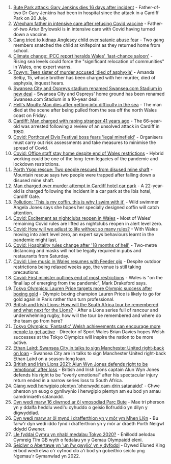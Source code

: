 1. [Bute Park attack: Gary Jenkins dies 16 days after incident](https://www.bbc.co.uk/news/uk-wales-58146759) - Father-of-two Dr Gary Jenkins had been in hospital since the attack in a Cardiff Park on 20 July.
2. [Wrexham father in intensive care after refusing Covid vaccine](https://www.bbc.co.uk/news/uk-wales-58150247) - Father-of-two Artur Brylowski is in intensive care with Covid having turned down a vaccine.
3. [Gang tried to kidnap Anglesey child over satanic abuse fear](https://www.bbc.co.uk/news/uk-wales-57941016) - Two gang members snatched the child at knifepoint as they returned home from school.
4. [Climate change: IPCC report heralds Wales' 'last-chance saloon'](https://www.bbc.co.uk/news/uk-wales-58146128) - Rising sea levels could force the "significant relocation of communities" in Wales, one expert warns.
5. [Towyn: Teen sister of murder accused 'died of asphyxia'](https://www.bbc.co.uk/news/uk-wales-58149304) - Amanda Selby, 15, whose brother has been charged with her murder, died of asphyxia, inquest hears.
6. [Swansea City and Ospreys stadium renamed Swansea.com Stadium in new deal](https://www.bbc.co.uk/sport/wales/58148996) - Swansea City and Ospreys' home ground has been renamed Swansea.com Stadium in a 10-year deal.
7. [Hell's Mouth: Man dies after getting into difficulty in the sea](https://www.bbc.co.uk/news/uk-wales-58124059) - The man died at the scene after being pulled from the sea off the north Wales coast on Friday.
8. [Cardiff: Man charged with raping stranger 41 years ago](https://www.bbc.co.uk/news/uk-wales-58149303) - The 66-year-old was arrested following a review of an unsolved attack in Cardiff in 1980.
9. [Covid: Porthcawl Elvis Festival boss fears 'legal minefield'](https://www.bbc.co.uk/news/uk-wales-58139154) - Organisers must carry out risk assessments and take measures to minimise the spread of Covid.
10. [Covid: Office staff stay home despite end of Wales restrictions](https://www.bbc.co.uk/news/uk-wales-58118679) - Hybrid working could be one of the long-term legacies of the pandemic and lockdown restrictions.
11. [Porth Ysgo rescue: Two people rescued from disused mine shaft](https://www.bbc.co.uk/news/uk-wales-58143594) - Mountain rescue says two people were trapped after falling down a disused mine shaft.
12. [Man charged over murder attempt in Cardiff hotel car park](https://www.bbc.co.uk/news/uk-wales-58146758) - A 22-year-old is charged following the incident in a car park at the Ibis hotel, Cardiff Gate.
13. [Pollution: 'This is my coffin, this is why I swim with it'](https://www.bbc.co.uk/news/uk-wales-58023181) - Wild swimmer Angela Jones says she hopes her specially designed coffin will catch attention.
14. [Covid: Excitement as nightclubs reopen in Wales](https://www.bbc.co.uk/news/uk-wales-58123120) - Most of Wales' remaining Covid rules are lifted as nightclubs reopen in alert level zero.
15. [Covid: How will we adjust to life without so many rules?](https://www.bbc.co.uk/news/uk-wales-58121667) - With Wales moving into alert level zero, an expert says behaviours learnt in the pandemic might last.
16. [Covid: Hospitality rules change after '18 months of hell'](https://www.bbc.co.uk/news/uk-wales-58122602) - Two-metre distancing and masks will not be legally required in pubs and restaurants from Saturday.
17. [Covid: Live music in Wales resumes with Feeder gig](https://www.bbc.co.uk/news/uk-wales-58122607) - Despite outdoor restrictions being relaxed weeks ago, the venue is still taking precautions.
18. [Covid: First minister outlines end of most restrictions](https://www.bbc.co.uk/news/uk-wales-58119923) - Wales is "on the final lap of emerging from the pandemic", Mark Drakeford says.
19. [Tokyo Olympics: Lauren Price targets more Olympic success after boxing gold](https://www.bbc.co.uk/sport/olympics/58140662) - Olympic boxing champion Lauren Price is likely to go for gold again in Paris rather than turn professional.
20. [British and Irish Lions: How will the South Africa tour be remembered and what next for the Lions?](https://www.bbc.co.uk/sport/rugby-union/58146218) - After a Lions series full of rancour and underwhelming rugby, how will the tour be remembered and where do the team go from here?
21. [Tokyo Olympics: 'Fantastic' Welsh achievements can encourage more people to get active](https://www.bbc.co.uk/sport/wales/58142192) - Director of Sport Wales Brian Davies hopes Welsh successes at the Tokyo Olympics will inspire the nation to be more active.
22. [Ethan Laird: Swansea City in talks to sign Manchester United right-back on loan](https://www.bbc.co.uk/sport/football/58148502) - Swansea City are in talks to sign Manchester United right-back Ethan Laird on a season-long loan.
23. [British and Irish Lions 2021: Alun Wyn Jones defends right to be 'emotional' after loss](https://www.bbc.co.uk/sport/rugby-union/58138564) - British and Irish Lions captain Alun Wyn Jones defends his right to be "overly emotional" after his spectacular injury return ended in a narrow series loss to South Africa.
24. [Giang wedi herwgipio plentyn 'oherwydd cam-drin satanaidd'](https://www.bbc.co.uk/newyddion/58146737) - Chwe pherson yn euog o gynllwynio i herwgipio plentyn am eu bod yn amau camdriniaeth satanaidd.
25. [Dyn wedi marw 16 diwrnod ar ôl ymosodiad Parc Bute](https://www.bbc.co.uk/newyddion/58145696) - Mae tri pherson yn y ddalfa heddlu wedi'u cyhuddo o geisio llofruddio yn dilyn y digwyddiad.
26. [Dyn wedi marw ar ôl mynd i drafferthion yn y môr ym Mhen Llŷn](https://www.bbc.co.uk/newyddion/58118178) - Bu farw'r dyn wedi iddo fynd i drafferthion yn y môr ar draeth Porth Neigwl ddydd Gwener.
27. [Lle fyddai Cymru yn nhabl medalau Tokyo 2020?](https://www.bbc.co.uk/newyddion/58144971) - Enillodd aelodau Cymreig Tîm GB wyth o fedalau yn y Gemau Olympaidd eleni.
28. [Seiclwr o Abertawe yn 'un i'w gwylio' yn y dyfodol](https://www.bbc.co.uk/newyddion/58139612) - Dywed Eluned King ei bod wedi elwa o'r cyfnod clo a'i bod yn gobeithio seiclo yng Ngemau'r Gymanwlad yn 2022.
